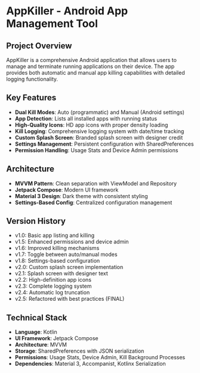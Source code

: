 # AppKiller - Android App Management Tool

## Project Overview
AppKiller is a comprehensive Android application that allows users to manage and terminate running applications on their device. The app provides both automatic and manual app killing capabilities with detailed logging functionality.

## Key Features
- **Dual Kill Modes**: Auto (programmatic) and Manual (Android settings)
- **App Detection**: Lists all installed apps with running status
- **High-Quality Icons**: HD app icons with proper density loading
- **Kill Logging**: Comprehensive logging system with date/time tracking
- **Custom Splash Screen**: Branded splash screen with designer credit
- **Settings Management**: Persistent configuration with SharedPreferences
- **Permission Handling**: Usage Stats and Device Admin permissions

## Architecture
- **MVVM Pattern**: Clean separation with ViewModel and Repository
- **Jetpack Compose**: Modern UI framework
- **Material 3 Design**: Dark theme with consistent styling
- **Settings-Based Config**: Centralized configuration management

## Version History
- v1.0: Basic app listing and killing
- v1.5: Enhanced permissions and device admin
- v1.6: Improved killing mechanisms
- v1.7: Toggle between auto/manual modes
- v1.8: Settings-based configuration
- v2.0: Custom splash screen implementation
- v2.1: Splash screen with designer text
- v2.2: High-definition app icons
- v2.3: Complete logging system
- v2.4: Automatic log truncation
- v2.5: Refactored with best practices (FINAL)

## Technical Stack
- **Language**: Kotlin
- **UI Framework**: Jetpack Compose
- **Architecture**: MVVM
- **Storage**: SharedPreferences with JSON serialization
- **Permissions**: Usage Stats, Device Admin, Kill Background Processes
- **Dependencies**: Material 3, Accompanist, Kotlinx Serialization
